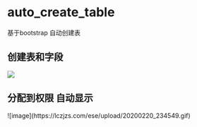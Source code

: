 # auto_create_table
基于bootstrap 自动创建表
<h2>创建表和字段</h2>
<img src="https://github.com/stimh/auto_create_table/blob/1515ef42067e311ddda5b68f43c49c402e30f1b4/20200220_234237.gif" />
<h2>分配到权限 自动显示</h2>
![image](https://lczjzs.com/ese/upload/20200220_234549.gif)

